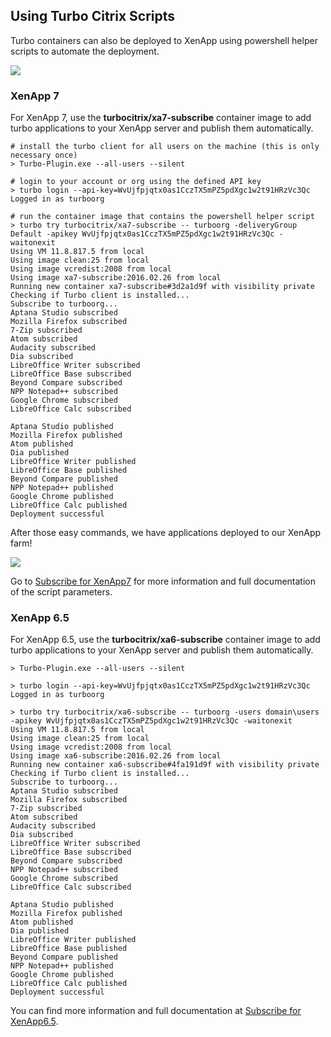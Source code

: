 ## Using Turbo Citrix Scripts

Turbo containers can also be deployed to XenApp using powershell helper scripts to automate the deployment.

![](/docs/deploying/citrix/scripts1.png)

### XenApp 7

For XenApp 7, use the **turbocitrix/xa7-subscribe** container image to add turbo applications to your XenApp server and publish them automatically.

```
# install the turbo client for all users on the machine (this is only necessary once)
> Turbo-Plugin.exe --all-users --silent

# login to your account or org using the defined API key
> turbo login --api-key=WvUjfpjqtx0as1CczTX5mPZ5pdXgc1w2t91HRzVc3Qc 
Logged in as turboorg

# run the container image that contains the powershell helper script
> turbo try turbocitrix/xa7-subscribe -- turboorg -deliveryGroup Default -apikey WvUjfpjqtx0as1CczTX5mPZ5pdXgc1w2t91HRzVc3Qc -waitonexit
Using VM 11.8.817.5 from local
Using image clean:25 from local
Using image vcredist:2008 from local
Using image xa7-subscribe:2016.02.26 from local
Running new container xa7-subscribe#3d2a1d9f with visibility private
Checking if Turbo client is installed...
Subscribe to turboorg...
Aptana Studio subscribed
Mozilla Firefox subscribed
7-Zip subscribed
Atom subscribed
Audacity subscribed
Dia subscribed
LibreOffice Writer subscribed
LibreOffice Base subscribed
Beyond Compare subscribed
NPP Notepad++ subscribed
Google Chrome subscribed
LibreOffice Calc subscribed

Aptana Studio published
Mozilla Firefox published
Atom published
Dia published
LibreOffice Writer published
LibreOffice Base published
Beyond Compare published
NPP Notepad++ published
Google Chrome published
LibreOffice Calc published
Deployment successful
```

After those easy commands, we have applications deployed to our XenApp farm!

![](/docs/deploying/citrix/scripts2.png)

Go to [Subscribe for XenApp7](https://turbo.net/hub/turbocitrix/xa7-subscribe) for more information and full documentation of the script parameters.

### XenApp 6.5

For XenApp 6.5, use the **turbocitrix/xa6-subscribe** container image to add turbo applications to your XenApp server and publish them automatically.

```
> Turbo-Plugin.exe --all-users --silent

> turbo login --api-key=WvUjfpjqtx0as1CczTX5mPZ5pdXgc1w2t91HRzVc3Qc 
Logged in as turboorg

> turbo try turbocitrix/xa6-subscribe -- turboorg -users domain\users -apikey WvUjfpjqtx0as1CczTX5mPZ5pdXgc1w2t91HRzVc3Qc -waitonexit
Using VM 11.8.817.5 from local
Using image clean:25 from local
Using image vcredist:2008 from local
Using image xa6-subscribe:2016.02.26 from local
Running new container xa6-subscribe#4fa191d9f with visibility private
Checking if Turbo client is installed...
Subscribe to turboorg...
Aptana Studio subscribed
Mozilla Firefox subscribed
7-Zip subscribed
Atom subscribed
Audacity subscribed
Dia subscribed
LibreOffice Writer subscribed
LibreOffice Base subscribed
Beyond Compare subscribed
NPP Notepad++ subscribed
Google Chrome subscribed
LibreOffice Calc subscribed

Aptana Studio published
Mozilla Firefox published
Atom published
Dia published
LibreOffice Writer published
LibreOffice Base published
Beyond Compare published
NPP Notepad++ published
Google Chrome published
LibreOffice Calc published
Deployment successful
```

You can find more information and full documentation at [Subscribe for XenApp6.5](https://turbo.net/hub/turbocitrix/xa7-subscribe).
